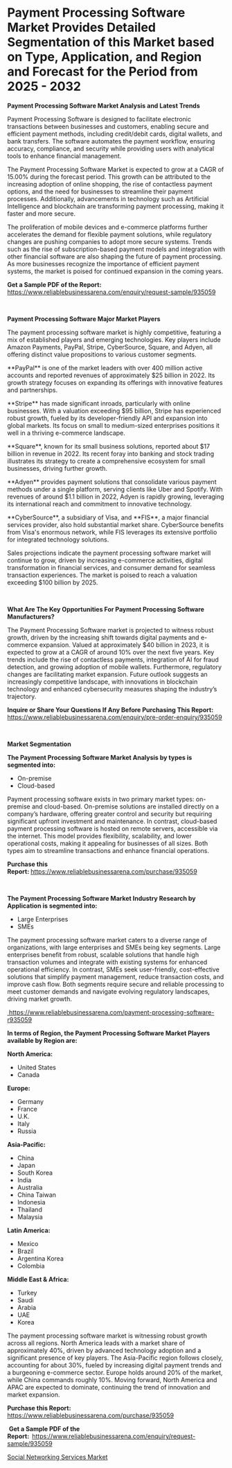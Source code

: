 <p><h1>Payment Processing Software Market Provides Detailed Segmentation of this Market based on Type, Application, and Region and Forecast for the Period from 2025 - 2032</h1></p><p><strong>Payment Processing Software Market Analysis and Latest Trends</strong></p>
<p><p>Payment Processing Software is designed to facilitate electronic transactions between businesses and customers, enabling secure and efficient payment methods, including credit/debit cards, digital wallets, and bank transfers. The software automates the payment workflow, ensuring accuracy, compliance, and security while providing users with analytical tools to enhance financial management.</p><p>The Payment Processing Software Market is expected to grow at a CAGR of 15.00% during the forecast period. This growth can be attributed to the increasing adoption of online shopping, the rise of contactless payment options, and the need for businesses to streamline their payment processes. Additionally, advancements in technology such as Artificial Intelligence and blockchain are transforming payment processing, making it faster and more secure. </p><p>The proliferation of mobile devices and e-commerce platforms further accelerates the demand for flexible payment solutions, while regulatory changes are pushing companies to adopt more secure systems. Trends such as the rise of subscription-based payment models and integration with other financial software are also shaping the future of payment processing. As more businesses recognize the importance of efficient payment systems, the market is poised for continued expansion in the coming years.</p></p>
<p><strong>Get a Sample PDF of the Report:&nbsp;</strong> <a href="https://www.reliablebusinessarena.com/enquiry/request-sample/935059?utm_campaign=2452&utm_medium=2&utm_source=Github&utm_content=ia&utm_term=05032025&utm_id=payment-processing-software">https://www.reliablebusinessarena.com/enquiry/request-sample/935059</a></p>
<p>&nbsp;</p>
<p><strong>Payment Processing Software Major Market Players</strong></p>
<p><p>The payment processing software market is highly competitive, featuring a mix of established players and emerging technologies. Key players include Amazon Payments, PayPal, Stripe, CyberSource, Square, and Adyen, all offering distinct value propositions to various customer segments.</p><p>**PayPal** is one of the market leaders with over 400 million active accounts and reported revenues of approximately $25 billion in 2022. Its growth strategy focuses on expanding its offerings with innovative features and partnerships.</p><p>**Stripe** has made significant inroads, particularly with online businesses. With a valuation exceeding $95 billion, Stripe has experienced robust growth, fueled by its developer-friendly API and expansion into global markets. Its focus on small to medium-sized enterprises positions it well in a thriving e-commerce landscape.</p><p>**Square**, known for its small business solutions, reported about $17 billion in revenue in 2022. Its recent foray into banking and stock trading illustrates its strategy to create a comprehensive ecosystem for small businesses, driving further growth.</p><p>**Adyen** provides payment solutions that consolidate various payment methods under a single platform, serving clients like Uber and Spotify. With revenues of around $1.1 billion in 2022, Adyen is rapidly growing, leveraging its international reach and commitment to innovative technology.</p><p>**CyberSource**, a subsidiary of Visa, and **FIS**, a major financial services provider, also hold substantial market share. CyberSource benefits from Visa's enormous network, while FIS leverages its extensive portfolio for integrated technology solutions.</p><p>Sales projections indicate the payment processing software market will continue to grow, driven by increasing e-commerce activities, digital transformation in financial services, and consumer demand for seamless transaction experiences. The market is poised to reach a valuation exceeding $100 billion by 2025.</p></p>
<p>&nbsp;</p>
<p><strong>What Are The Key Opportunities For Payment Processing Software Manufacturers?</strong></p>
<p><p>The Payment Processing Software market is projected to witness robust growth, driven by the increasing shift towards digital payments and e-commerce expansion. Valued at approximately $40 billion in 2023, it is expected to grow at a CAGR of around 10% over the next five years. Key trends include the rise of contactless payments, integration of AI for fraud detection, and growing adoption of mobile wallets. Furthermore, regulatory changes are facilitating market expansion. Future outlook suggests an increasingly competitive landscape, with innovations in blockchain technology and enhanced cybersecurity measures shaping the industry’s trajectory.</p></p>
<p><strong>Inquire or Share Your Questions If Any Before Purchasing This Report:</strong> <a href="https://www.reliablebusinessarena.com/enquiry/pre-order-enquiry/935059?utm_campaign=2452&utm_medium=2&utm_source=Github&utm_content=ia&utm_term=05032025&utm_id=payment-processing-software">https://www.reliablebusinessarena.com/enquiry/pre-order-enquiry/935059</a></p>
<p>&nbsp;</p>
<p><strong>Market Segmentation</strong></p>
<p><strong>The Payment Processing Software Market Analysis by types is segmented into:</strong></p>
<p><ul><li>On-premise</li><li>Cloud-based</li></ul></p>
<p><p>Payment processing software exists in two primary market types: on-premise and cloud-based. On-premise solutions are installed directly on a company’s hardware, offering greater control and security but requiring significant upfront investment and maintenance. In contrast, cloud-based payment processing software is hosted on remote servers, accessible via the internet. This model provides flexibility, scalability, and lower operational costs, making it appealing for businesses of all sizes. Both types aim to streamline transactions and enhance financial operations.</p></p>
<p><strong>Purchase this Report:&nbsp;</strong><a href="https://www.reliablebusinessarena.com/purchase/935059?utm_campaign=2452&utm_medium=2&utm_source=Github&utm_content=ia&utm_term=05032025&utm_id=payment-processing-software">https://www.reliablebusinessarena.com/purchase/935059</a></p>
<p>&nbsp;</p>
<p><strong>The Payment Processing Software Market Industry Research by Application is segmented into:</strong></p>
<p><ul><li>Large Enterprises</li><li>SMEs</li></ul></p>
<p><p>The payment processing software market caters to a diverse range of organizations, with large enterprises and SMEs being key segments. Large enterprises benefit from robust, scalable solutions that handle high transaction volumes and integrate with existing systems for enhanced operational efficiency. In contrast, SMEs seek user-friendly, cost-effective solutions that simplify payment management, reduce transaction costs, and improve cash flow. Both segments require secure and reliable processing to meet customer demands and navigate evolving regulatory landscapes, driving market growth.</p></p>
<p><a href="https://www.reliablebusinessarena.com/payment-processing-software-r935059?utm_campaign=2452&utm_medium=2&utm_source=Github&utm_content=ia&utm_term=05032025&utm_id=payment-processing-software">&nbsp;https://www.reliablebusinessarena.com/payment-processing-software-r935059</a></p>
<p><strong>In terms of Region, the Payment Processing Software Market Players available by Region are:</strong></p>
<p>
    <p> <strong> North America: </strong>
        <ul>
            <li>United States</li>
            <li>Canada</li>
        </ul>
        </p> 
    <p> <strong> Europe: </strong>
        <ul>
            <li>Germany</li>
            <li>France</li>
            <li>U.K.</li>
            <li>Italy</li>
            <li>Russia</li>
        </ul>
        </p> 
    <p> <strong> Asia-Pacific: </strong>
        <ul>
            <li>China</li>
            <li>Japan</li>
            <li>South Korea</li>
            <li>India</li>
            <li>Australia</li>
            <li>China Taiwan</li>
            <li>Indonesia</li>
            <li>Thailand</li>
            <li>Malaysia</li>
        </ul>
        </p> 
    <p> <strong> Latin America: </strong>
        <ul>
            <li>Mexico</li>
            <li>Brazil</li>
            <li>Argentina Korea</li>
            <li>Colombia</li>
        </ul>
        </p> 
    <p> <strong> Middle East & Africa: </strong>
        <ul>
            <li>Turkey</li>
            <li>Saudi</li>
            <li>Arabia</li>
            <li>UAE</li>
            <li>Korea</li>
        </ul>
    </p>
    </p>
<p><p>The payment processing software market is witnessing robust growth across all regions. North America leads with a market share of approximately 40%, driven by advanced technology adoption and a significant presence of key players. The Asia-Pacific region follows closely, accounting for about 30%, fueled by increasing digital payment trends and a burgeoning e-commerce sector. Europe holds around 20% of the market, while China commands roughly 10%. Moving forward, North America and APAC are expected to dominate, continuing the trend of innovation and market expansion.</p></p>
<p><strong>Purchase this Report: </strong><a href="https://www.reliablebusinessarena.com/purchase/935059?utm_campaign=2452&utm_medium=2&utm_source=Github&utm_content=ia&utm_term=05032025&utm_id=payment-processing-software">https://www.reliablebusinessarena.com/purchase/935059</a></p>
<p>&nbsp;<strong>Get a Sample PDF of the Report:&nbsp;&nbsp;</strong><a href="https://www.reliablebusinessarena.com/enquiry/request-sample/935059?utm_campaign=2452&utm_medium=2&utm_source=Github&utm_content=ia&utm_term=05032025&utm_id=payment-processing-software">https://www.reliablebusinessarena.com/enquiry/request-sample/935059</a></p>
<p><strong></strong></p>
<p><p><a href="https://github.com/skerretflossie9297/Market-Research-Report-List-1/blob/main/social-networking-services-market.md?utm_campaign=2452&utm_medium=2&utm_source=Github&utm_content=ia&utm_term=05032025&utm_id=payment-processing-software">Social Networking Services Market</a></p></p>